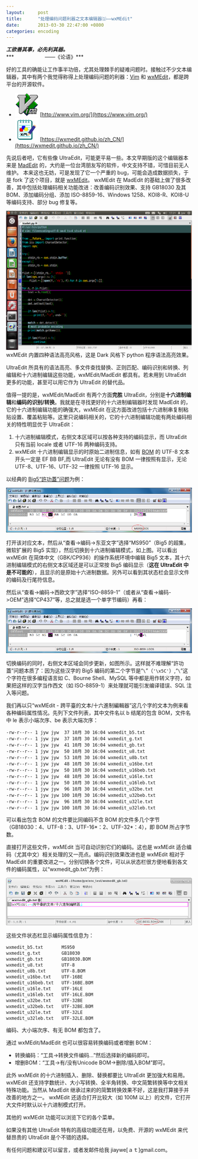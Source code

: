 ```yaml
---
layout:     post
title:      "处理编码问题利器之文本编辑器⑴——wxMEdit"
date:       2013-03-30 22:47:00 +0800
categories: encoding
---
```

***工欲善其事，必先利其器。***  
***　　　　　　——《论语》***

<!--more-->

好的工具的确能让工作事半功倍，尤其处理棘手的疑难问题时。接触过不少文本编辑器，其中有两个我觉得称得上处理编码问题的利器：[Vim](http://www.vim.org/) 和 [wxMEdit](https://wxmedit.github.io/zh_CN/)，都是跨平台的开源软件。

- ![vim.png](/assets/vim_64.png) [http://www.vim.org/](https://www.vim.org/)
- ![wxmedit.png](/assets/wxmedit_64.png) [https://wxmedit.github.io/zh_CN/](https://wxmedit.github.io/zh_CN/)

先说后者吧，它有些像 UltraEdit，可能更平易一些。本文早期版的这个编辑器本来是 [MadEdit](http://sourceforge.net/projects/madedit/) 的，大约是一位台湾朋友写的软件，中文支持不错，可惜目前无人维护。
本来这也无妨，可是发现了它一个严重的 bug，可能会造成数据损失，于是 fork 了这个项目，就是 [wxMEdit](https://wxmedit.github.io/zh_CN/)。
wxMEdit 在 MadEdit 的基础上做了很多改善，其中包括处理编码相关功能改进：改善编码识别效果、支持 GB18030 及其 BOM、添加编码分组、添加 ISO-8859-16、Windows 1258、KOI8-R、KOI8-U 等编码支持、部分 bug 修复等。

![wxmedit_ubuntu.png](/assets/wxmedit/wxmedit_ubuntu.png)
wxMEdit 内置四种语法高亮风格，这是 Dark 风格下 python 程序语法高亮效果。

UltraEdit 所具有的语法高亮、多文件查找替换、正则匹配、编码识别和转换、列编辑和十六进制编辑这些功能，wxMEdit/MadEdit 都具有。若未用到 UltraEdit 更多的功能，甚至可以用它作为 UltraEdit 的替代品。

值得一提的是，wxMEdit/MadEdit 有两个方面**完胜** UltraEdit，分别是**十六进制编辑**和**编码的识别/转换**。我就是在寻找更好的十六进制编辑器时发现 MadEdit 的，它的十六进制编辑功能的确强大，wxMEdit 在这方面改进包括十六进制串复制粘贴设置、覆盖粘贴等。这里只说编码相关的，它的十六进制编辑功能有两处编码相关的特性明显优于 UltraEdit：
1. 十六进制编辑模式，右侧文本区域可以按各种支持的编码显示，而 UltraEdit 只有当前 locale 或者 UTF-16 两种编码支持。
2. wxMEdit 十六进制编辑显示的时原始二进制信息，如有 [BOM](https://zh.wikipedia.org/wiki/位元組順序記號) 的 UTF-8 文本开头一定是 EF BB BF,而 UltraEdit 无论有没有 BOM 一律按照有显示，无论 UTF-8、UTF-16、UTF-32 一律按照 UTF-16 显示。

以经典的 [Big5“許功蓋”问题](https://zh.wikipedia.org/wiki/大五碼#.E8.A1.9D.E7.A2.BC.E5.95.8F.E9.A1.8C)为例：

![wxmedit_xgg0.png](/assets/wxmedit/wxmedit_xgg0.png)

打开该对应文本，然后从“查看->编码->东亚文字”选择“MS950”（Big5 的超集，微软扩展的 Big5 实现），然后切换到十六进制编辑模式，如上图。可以看出 wxMEdit 在简体中文（GBK/CP936）的操作系统环境中编辑 Big5 文本，其十六进制编辑模式的右侧文本区域还是可以正常按 Big5 编码显示（**这在 UltraEdit 中是不可能的**），且显示的是原始十六进制数据。另外可以看到其状态栏会显示文件的编码及行尾符信息。

然后从“查看->编码->西欧文字”选择“ISO-8859-1”（或者从“查看->编码->OEM”选择“CP437”等，总之就是选一个单字节编码）再看：

![wxmedit_xgg1.png](/assets/wxmedit/wxmedit_xgg1.png)

切换编码的同时，右侧文本区域会同步更新，如图所示。这样就不难理解“許功蓋”问题本质了：因为这些汉字的 Big5 编码的第二个字节是“`\`”（`'\x5C'`）,“`\`”这个字符在很多编程语言如 C、Bourne Shell、MySQL 等中都是用作转义字符，如果把这样的汉字当作西文（如 ISO-8859-1）来处理就可能引发编译错误、SQL 注入等问题。
 
我们再以只“wxMEdit - 跨平臺的文本/十六進制編輯器”这几个字的文本为例来看各种编码属性情况。先列下文件列表，其中文件名以 b 结尾的包含 BOM，文件名中 le 表示小端次序、be 表示大端次序：

```
-rw-r--r-- 1 jyw jyw  37 10月 30 16:04 wxmedit_b5.txt
-rw-r--r-- 1 jyw jyw  37 10月 30 16:04 wxmedit_g.txt
-rw-r--r-- 1 jyw jyw  41 10月 30 16:04 wxmedit_gb.txt
-rw-r--r-- 1 jyw jyw  50 10月 30 16:04 wxmedit_u8.txt
-rw-r--r-- 1 jyw jyw  53 10月 30 16:04 wxmedit_u8b.txt
-rw-r--r-- 1 jyw jyw  48 10月 30 16:04 wxmedit_u16be.txt
-rw-r--r-- 1 jyw jyw  50 10月 30 16:04 wxmedit_u16beb.txt
-rw-r--r-- 1 jyw jyw  48 10月 30 16:04 wxmedit_u16le.txt
-rw-r--r-- 1 jyw jyw  50 10月 30 16:04 wxmedit_u16leb.txt
-rw-r--r-- 1 jyw jyw  96 10月 30 16:04 wxmedit_u32be.txt
-rw-r--r-- 1 jyw jyw 100 10月 30 16:04 wxmedit_u32beb.txt
-rw-r--r-- 1 jyw jyw  96 10月 30 16:04 wxmedit_u32le.txt
-rw-r--r-- 1 jyw jyw 100 10月 30 16:04 wxmedit_u32leb.txt
```

可以看出包含 BOM 的文件要比同编码不含 BOM 的文件多几个字节（GB18030：4、UTF-8：3、UTF-16\*：2、UTF-32\*：4），即 BOM 所占字节数。

直接打开这些文件，wxMEdit 当可自动识别它们的编码。这也是 wxMEdit 适合编码（尤其中文）相关处理的又一亮点。编码识别效果改进也是 wxMEdit 相对于 MadEdit 的重要改进之一。分别切换各个文件，可以从状态栏很方便地看到各文件的编码属性，以“wxmedit_gb.txt”为例：

![wxmedit_gbbom.png](/assets/wxmedit/wxmedit_gbbom.png)

这些文件状态栏显示编码属性信息为：

```
wxmedit_b5.txt       MS950
wxmedit_g.txt        GB18030
wxmedit_gb.txt       GB18030.BOM
wxmedit_u8.txt       UTF-8
wxmedit_u8b.txt      UTF-8.BOM
wxmedit_u16be.txt    UTF-16BE
wxmedit_u16beb.txt   UTF-16BE.BOM
wxmedit_u16le.txt    UTF-16LE
wxmedit_u16leb.txt   UTF-16LE.BOM
wxmedit_u32be.txt    UTF-32BE
wxmedit_u32beb.txt   UTF-32BE.BOM
wxmedit_u32le.txt    UTF-32LE
wxmedit_u32leb.txt   UTF-32LE.BOM
```

编码、大小端次序、有无 BOM 都包含了。

通过 wxMEdit/MadEdit 也可以很容易转换编码或者增删 BOM：
- 转换编码：“工具->转换文件编码…”然后选择新的编码即可。
- 增删BOM：“工具->有/没有Unicode BOM->删除/插入BOM”即可。

此外 wxMEdit 的十六进制插入、删除、替换都要比 UltraEdit 更加强大和易用。
wxMEdit 还支持字数统计、大小写转换、全半角转换、中文简繁转换等中文相关特殊功能。当然从 MadEdit 继承过来的的简繁转换效果不好，这是我打算接手并改善的地方之一。
wxMEdit 还适合打开比较大（如 100M 以上）的文件，它打开大文件时默认以十六进制模式打开。

其他的 wxMEdit 功能可以浏览下它的各个菜单。

如果没有其他 UltraEdit 特有的高级功能还在用，以免费、开源的 wxMEdit 来代替昂贵的 UltraEdit 是个不错的选择。

有任何问题和建议可以留言，或者发邮件给我 jiaywe[ａｔ]gmail.com。
